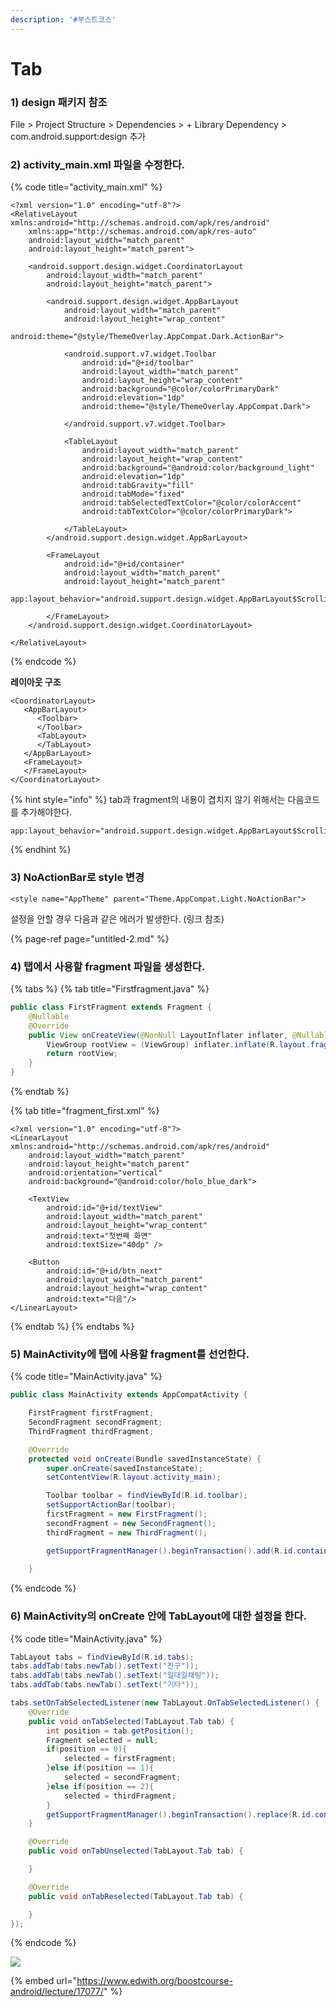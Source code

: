 ```yaml
---
description: '#부스트코스'
---
```


# Tab

### 1\) design 패키지 참조  

File &gt; Project Structure &gt; Dependencies &gt; + Library Dependency &gt; com.android.support:design 추가 

### **2\) activity\_main.xml 파일을 수정한다.** 

{% code title="activity\_main.xml" %}
```markup
<?xml version="1.0" encoding="utf-8"?>
<RelativeLayout xmlns:android="http://schemas.android.com/apk/res/android"
    xmlns:app="http://schemas.android.com/apk/res-auto"
    android:layout_width="match_parent"
    android:layout_height="match_parent">

    <android.support.design.widget.CoordinatorLayout
        android:layout_width="match_parent"
        android:layout_height="match_parent">

        <android.support.design.widget.AppBarLayout
            android:layout_width="match_parent"
            android:layout_height="wrap_content"
            android:theme="@style/ThemeOverlay.AppCompat.Dark.ActionBar">

            <android.support.v7.widget.Toolbar
                android:id="@+id/toolbar"
                android:layout_width="match_parent"
                android:layout_height="wrap_content"
                android:background="@color/colorPrimaryDark"
                android:elevation="1dp"
                android:theme="@style/ThemeOverlay.AppCompat.Dark">

            </android.support.v7.widget.Toolbar>

            <TableLayout
                android:layout_width="match_parent"
                android:layout_height="wrap_content"
                android:background="@android:color/background_light"
                android:elevation="1dp"
                android:tabGravity="fill"
                android:tabMode="fixed"
                android:tabSelectedTextColor="@color/colorAccent"
                android:tabTextColor="@color/colorPrimaryDark">

            </TableLayout>
        </android.support.design.widget.AppBarLayout>

        <FrameLayout
            android:id="@+id/container"
            android:layout_width="match_parent"
            android:layout_height="match_parent"
            app:layout_behavior="android.support.design.widget.AppBarLayout$ScrollingViewBehavior">

        </FrameLayout>
    </android.support.design.widget.CoordinatorLayout>

</RelativeLayout>
```
{% endcode %}

**레이아웃 구조**

```text
<CoordinatorLayout>
   <AppBarLayout>
      <Toolbar>
      </Toolbar>
      <TabLayout>
      </TabLayout>
   </AppBarLayout>
   <FrameLayout>
   </FrameLayout>
</CoordinatorLayout>
```

{% hint style="info" %}
tab과 fragment의 내용이 겹치지 않기 위해서는 다음코드를 추가해야한다. 

```text
app:layout_behavior="android.support.design.widget.AppBarLayout$ScrollingViewBehavior"
```
{% endhint %}

### 3\) NoActionBar로 style 변경

```text
<style name="AppTheme" parent="Theme.AppCompat.Light.NoActionBar">
```

설정을 안할 경우 다음과 같은 에러가 발생한다. \(링크 참조\)

{% page-ref page="untitled-2.md" %}

### **4\) 탭에서 사용할 fragment 파일을 생성한다.**

{% tabs %}
{% tab title="Firstfragment.java" %}
```java
public class FirstFragment extends Fragment {
    @Nullable
    @Override
    public View onCreateView(@NonNull LayoutInflater inflater, @Nullable ViewGroup container, @Nullable Bundle savedInstanceState) {
        ViewGroup rootView = (ViewGroup) inflater.inflate(R.layout.fragment_first,container,false);
        return rootView;
    }
}
```
{% endtab %}

{% tab title="fragment\_first.xml" %}
```markup
<?xml version="1.0" encoding="utf-8"?>
<LinearLayout xmlns:android="http://schemas.android.com/apk/res/android"
    android:layout_width="match_parent"
    android:layout_height="match_parent"
    android:orientation="vertical"
    android:background="@android:color/holo_blue_dark">

    <TextView
        android:id="@+id/textView"
        android:layout_width="match_parent"
        android:layout_height="wrap_content"
        android:text="첫번째 화면"
        android:textSize="40dp" />

    <Button
        android:id="@+id/btn_next"
        android:layout_width="match_parent"
        android:layout_height="wrap_content"
        android:text="다음"/>
</LinearLayout>
```
{% endtab %}
{% endtabs %}

### 5\) MainActivity에 탭에 사용할 fragment를 선언한다. 

{% code title="MainActivity.java" %}
```java
public class MainActivity extends AppCompatActivity {

    FirstFragment firstFragment;
    SecondFragment secondFragment;
    ThirdFragment thirdFragment;

    @Override
    protected void onCreate(Bundle savedInstanceState) {
        super.onCreate(savedInstanceState);
        setContentView(R.layout.activity_main);

        Toolbar toolbar = findViewById(R.id.toolbar);
        setSupportActionBar(toolbar);
        firstFragment = new FirstFragment();
        secondFragment = new SecondFragment();
        thirdFragment = new ThirdFragment();

        getSupportFragmentManager().beginTransaction().add(R.id.container,firstFragment).commit();
    
    }

```
{% endcode %}

### 6\) MainActivity의 onCreate 안에 TabLayout에 대한 설정을 한다. 

{% code title="MainActivity.java" %}
```java
TabLayout tabs = findViewById(R.id.tabs);
tabs.addTab(tabs.newTab().setText("친구"));
tabs.addTab(tabs.newTab().setText("일대일채팅"));
tabs.addTab(tabs.newTab().setText("기타"));

tabs.setOnTabSelectedListener(new TabLayout.OnTabSelectedListener() {
    @Override
    public void onTabSelected(TabLayout.Tab tab) {
        int position = tab.getPosition();
        Fragment selected = null;
        if(position == 0){
            selected = firstFragment;
        }else if(position == 1){
            selected = secondFragment;
        }else if(position == 2){
            selected = thirdFragment;
        }
        getSupportFragmentManager().beginTransaction().replace(R.id.container,selected).commit();
    }

    @Override
    public void onTabUnselected(TabLayout.Tab tab) {

    }

    @Override
    public void onTabReselected(TabLayout.Tab tab) {

    }
});
```
{% endcode %}

![](../.gitbook/assets/tab.gif)

{% embed url="https://www.edwith.org/boostcourse-android/lecture/17077/" %}



